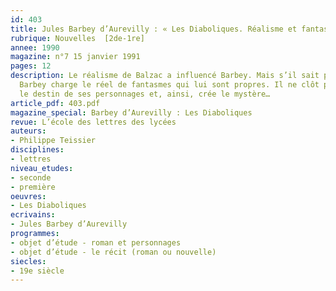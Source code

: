 ```yaml
---
id: 403
title: Jules Barbey d’Aurevilly : « Les Diaboliques. Réalisme et fantastique
rubrique: Nouvelles  [2de-1re]
annee: 1990
magazine: n°7 15 janvier 1991
pages: 12
description: Le réalisme de Balzac a influencé Barbey. Mais s’il sait planter un décor,
  Barbey charge le réel de fantasmes qui lui sont propres. Il ne clôt pas définitivement
  le destin de ses personnages et, ainsi, crée le mystère…
article_pdf: 403.pdf
magazine_special: Barbey d’Aurevilly : Les Diaboliques
revue: L’école des lettres des lycées
auteurs:
- Philippe Teissier
disciplines:
- lettres
niveau_etudes:
- seconde
- première
oeuvres:
- Les Diaboliques
ecrivains:
- Jules Barbey d’Aurevilly
programmes:
- objet d’étude - roman et personnages
- objet d’étude - le récit (roman ou nouvelle)
siecles:
- 19e siècle
---
```


